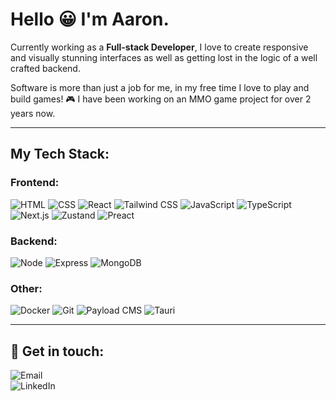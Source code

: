 # Hello 😀 I'm Aaron.

Currently working as a **Full-stack Developer**, I love to create responsive and visually stunning interfaces as well as getting lost in the logic of a well crafted backend.

Software is more than just a job for me, in my free time I love to play and build games! 🎮 I have been working on an MMO game project for over 2 years now.

---

## My Tech Stack:

### Frontend:
![HTML](https://img.shields.io/badge/-HTML-000000?style=flat&logo=html5&logoSize=auto&color=%23f0b8f5)
![CSS](https://img.shields.io/badge/-CSS-000000?style=flat&logo=css3&logoSize=auto&color=%23f0b8f5)
![React](https://img.shields.io/badge/-React-000000?style=flat&logo=react&logoSize=auto&color=%23f0b8f5)
![Tailwind CSS](https://img.shields.io/badge/-Tailwind_CSS-000000?style=flat&logo=tailwind-css&logoSize=auto&color=%23f0b8f5)
![JavaScript](https://img.shields.io/badge/-JavaScript-000000?style=flat&logo=javascript&logoSize=auto&color=%23f0b8f5)
![TypeScript](https://img.shields.io/badge/-TypeScript-000000?style=flat&logo=typescript&logoSize=auto&color=%23f0b8f5)
![Next.js](https://img.shields.io/badge/-Next.js-000000?style=flat&logo=nextdotjs&logoSize=auto&color=%23f0b8f5)
![Zustand](https://img.shields.io/badge/-Zustand-000000?style=flat&logo=zustand&logoSize=auto&color=%23f0b8f5)
![Preact](https://img.shields.io/badge/-Preact-000000?style=flat&logo=preact&logoSize=auto&color=%23f0b8f5)

### Backend:
![Node](https://img.shields.io/badge/-Node.js-000000?style=flat&logo=nodedotjs&logoSize=auto&color=%23f0b8f5)
![Express](https://img.shields.io/badge/-Express.js-000000?style=flat&logo=express&logoSize=auto&color=%23f0b8f5)
![MongoDB](https://img.shields.io/badge/-MongoDB-000000?style=flat&logo=mongodb&logoSize=auto&color=%23f0b8f5)

### Other:
![Docker](https://img.shields.io/badge/-Docker-000000?style=flat&logo=docker&logoSize=auto&color=%23f0b8f5)
![Git](https://img.shields.io/badge/-Git-000000?style=flat&logo=git&logoSize=auto&color=%23f0b8f5)
![Payload CMS](https://img.shields.io/badge/-Payload_CMS-000000?style=flat&logo=payloadcms&logoSize=auto&color=%23f0b8f5)
![Tauri](https://img.shields.io/badge/-Tauri-000000?style=flat&logo=tauri&logoSize=auto&color=%23f0b8f5)

---

## 💬 Get in touch:
<a href="mailto:aaronhdost@gmail.com" style="text-decoration: none;">
    <img src="https://img.shields.io/badge/Email-000000?style=plastic&logo=gmail" alt="Email" />
</a>
</br>
<a href="www.linkedin.com/in/aarondost" target="_blank" style="text-decoration: none;">
    <img src="https://img.shields.io/badge/LinkedIn-000000?style=plastic&logo=linkedin" alt="LinkedIn" />
</a>
